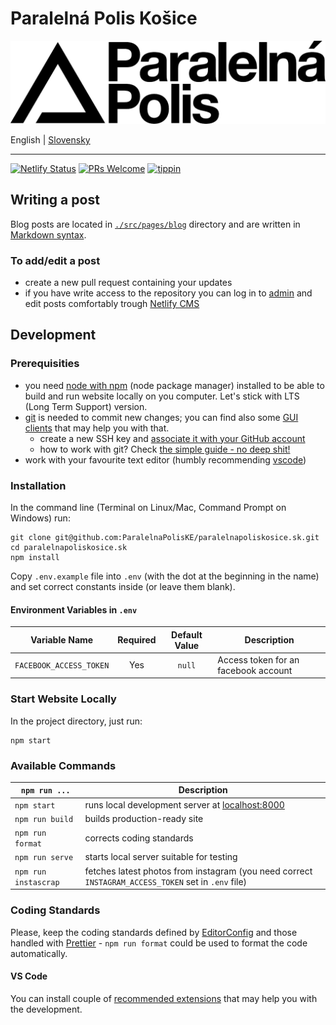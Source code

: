 # Paralelná Polis Košice

[![logo](static/img/logo.svg)](https://www.paralelnapoliskosice.sk)

English | [Slovensky](README.sk-SK.md)

---

[![Netlify Status](https://api.netlify.com/api/v1/badges/bc3e351a-833d-4fc1-aab3-cae6ac2f8c20/deploy-status)](https://app.netlify.com/sites/paralelnapoliskosice/deploys) [![PRs Welcome](https://img.shields.io/badge/PRs-welcome-brightgreen.svg)](http://makeapullrequest.com) [![tippin](https://img.shields.io/badge/%E2%9A%A1%EF%B8%8Ftippin.me-@parallelpoliske-F0918E.svg)](https://tippin.me/@parallelpoliske)

## Writing a post

Blog posts are located in [`./src/pages/blog`](https://github.com/ParalelnaPolisKE/web/tree/master/src/pages/blog) directory and are written in [Markdown syntax](https://github.com/adam-p/markdown-here/wiki/Markdown-Cheatsheet).

### To add/edit a post

- create a new pull request containing your updates
- if you have write access to the repository you can log in to [admin](https://www.paralelnapoliskosice.sk/admin/) and edit posts comfortably trough [Netlify CMS](https://www.netlifycms.org/)

## Development

### Prerequisities

- you need [node with npm](https://nodejs.org/en/download/) (node package manager) installed to be able to build and run website locally on you computer. Let's stick with LTS (Long Term Support) version.
- [git](https://git-scm.com/downloads) is needed to commit new changes; you can find also some [GUI clients](https://git-scm.com/downloads/guis) that may help you with that.
  - create a new SSH key and [associate it with your GitHub account](https://help.github.com/articles/adding-a-new-ssh-key-to-your-github-account/)
  - how to work with git? Check [the simple guide - no deep shit!](http://rogerdudler.github.io/git-guide/)
- work with your favourite text editor (humbly recommending [vscode](https://code.visualstudio.com/))

### Installation

In the command line (Terminal on Linux/Mac, Command Prompt on Windows) run:

```
git clone git@github.com:ParalelnaPolisKE/paralelnapoliskosice.sk.git
cd paralelnapoliskosice.sk
npm install
```

Copy `.env.example` file into `.env` (with the dot at the beginning in the name) and set correct constants inside (or leave them blank).

#### Environment Variables in `.env`

| Variable Name           | Required | Default Value | Description                          |
| ----------------------- | :------: | :-----------: | ------------------------------------ |
| `FACEBOOK_ACCESS_TOKEN` |   Yes    |    `null`     | Access token for an facebook account |

### Start Website Locally

In the project directory, just run:

```
npm start
```

### Available Commands

| `npm run ...`        | Description                                                                                         |
| -------------------- | --------------------------------------------------------------------------------------------------- |
| `npm start`          | runs local development server at [localhost:8000](http://localhost:8000)                            |
| `npm run build`      | builds production-ready site                                                                        |
| `npm run format`     | corrects coding standards                                                                           |
| `npm run serve`      | starts local server suitable for testing                                                            |
| `npm run instascrap` | fetches latest photos from instagram (you need correct `INSTAGRAM_ACCESS_TOKEN` set in `.env` file) |

### Coding Standards

Please, keep the coding standards defined by [EditorConfig](http://editorconfig.org/) and those handled with [Prettier](https://prettier.io/) - `npm run format` could be used to format the code automatically.

#### VS Code

You can install couple of [recommended extensions](.vscode/extensions.json) that may help you with the development.
